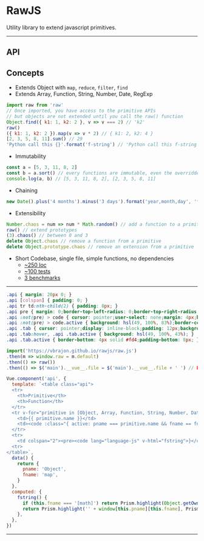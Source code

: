 # RawJS

Utility library to extend javascript primitives.

---

## API
<api></api>

## Concepts
- Extends Object with `map`, `reduce`, `filter`, `find`
- Extends Array, Function, String, Number, Date, RegExp
```js
import raw from 'raw'
// Once imported, you have access to the primitive APIs
// but objects are not extended until you call the raw() function
Object.find({ k1: 1, k2: 2 }, v => v === 2) // 'k2'
raw()
({ k1: 1, k2: 2 }).map(v => v * 2) // { k1: 2, k2: 4 }
[2, 3, 5, 8, 11].sum() // 29
'Python call this {}'.format('f-string') // 'Python call this f-string'
```
- Immutability
```js
const a = [5, 3, 11, 8, 2]
const b = a.sort() // every functions are immutable, even the overridden ones
console.log(a, b) // [5, 3, 11, 8, 2], [2, 3, 5, 8, 11]
```
- Chaining
```js
new Date().plus('4 months').minus('3 days').format('year,month,day', 'fr')
```
- Extensibility
```js
Number.chaos = num => num * Math.random() // add a function to a primitive
raw() // extend prototypes
(3).chaos() // between 0 and 3
delete Object.chaos // remove a function from a primitive
delete Object.prototype.chaos // remove an extension from a primitive
```
- Short Codebase, single file, simple functions, no dependencies
  - [~250 loc](https://github.com/vbrajon/rawjs/blob/master/raw.js)
  - [~100 tests](https://github.com/vbrajon/rawjs/blob/master/test-unit.js)
  - [3 benchmarks](https://github.com/vbrajon/rawjs/blob/master/test-perf.js)

---

```css
.api { margin: 20px 0; }
.api [colspan] { padding: 0; }
.api tr td:nth-child(2) { padding: 8px; }
.api pre { margin: 0;border-top-left-radius: 0;border-top-right-radius: 0;white-space: pre-wrap; }
.api :not(pre) > code { cursor: pointer;user-select: none;margin: 4px;border: 1px solid #eee; }
.api :not(pre) > code.active { background: hsl(49, 100%, 83%);border-color: #fd4; }
.api .tab { cursor: pointer;display: inline-block;padding: 12px;background: var(--text);color: white; }
.api .tab:hover, .api .tab.active { background: hsl(49, 100%, 43%); }
.api .tab.active { border-bottom: 4px solid #fd4;padding-bottom: 8px; }
```

```js
import('https://vbrajon.github.io/rawjs/raw.js')
.then(m => window.raw = m.default)
.then(() => raw())
.then(() => $('main').__vue__.file = $('main').__vue__.file + ' ') // HACK force reload

Vue.component('api', {
  template: `<table class="api">
  <tr>
    <th>Primitive</th>
    <th>Function</th>
  </tr>
  <tr v-for="primitive in [Object, Array, Function, String, Number, Date, RegExp]">
    <td>{{ primitive.name }}</td>
    <td><code :class="{ active: pname === primitive.name && fname == fn }" @click="pname = primitive.name;fname = fn;" v-for="fn in primitive.name === 'Number' ? ['format', '[math]'] : Object.keys(primitive)">{{ fn }}</code></td>
  </tr>
  <tr>
    <td colspan="2"><pre><code lang="language-js" v-html="fstring">}</code></pre></td>
  <tr>
</table>`,
  data() {
    return {
      pname: 'Object',
      fname: 'map',
    }
  },
  computed: {
    fstring() {
      if (this.fname === '[math]') return Prism.highlight(Object.getOwnPropertyNames(Math).filter(k => typeof Math[k] === 'function').map(k => 'Math.' + k).join(', '), Prism.languages.javascript, 'js')
      return Prism.highlight('' + window[this.pname][this.fname], Prism.languages.javascript, 'js')
    },
  },
})
```

---
